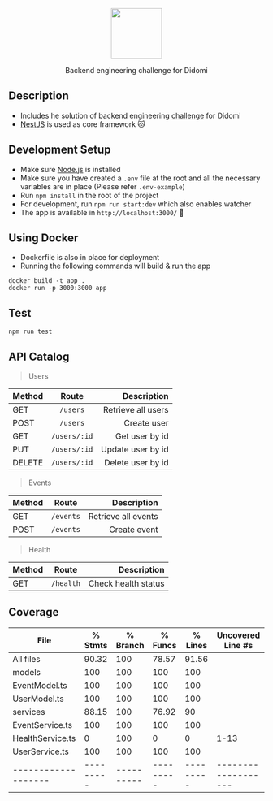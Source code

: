 <p align="center">
  <a href="https://didomi.io/" target="blank"><img src="https://avatars.githubusercontent.com/u/29689963?s=200&v=4" width="100"/></a>
</p>

<p align="center">Backend engineering challenge for Didomi</p>

## Description

- Includes he solution of backend engineering [challenge](https://github.com/didomi/challenges/tree/master/backend) for Didomi
- [NestJS](https://nestjs.com/) is used as core framework 🐱

## Development Setup

- Make sure [Node.js](https://nodejs.org/about/releases/) is installed
- Make sure you have created a `.env` file at the root and all the necessary variables are in place
(Please refer `.env-example`)
- Run `npm install` in the root of the project
- For development, run `npm run start:dev` which also enables watcher
- The app is available in `http://localhost:3000/` 🏃

## Using Docker

- Dockerfile is also in place for deployment
- Running the following commands will build & run the app
```
docker build -t app .
docker run -p 3000:3000 app
```
## Test

```
npm run test
```

## API Catalog

> Users

| Method | Route | Description |
| :--- | :---: | ---: |
| GET | `/users` | Retrieve all users |
| POST | `/users` | Create user |
| GET | `/users/:id` | Get user by id |
| PUT | `/users/:id` | Update user by id |
| DELETE | `/users/:id` | Delete user by id |

> Events

| Method | Route | Description |
| :--- | :---: | ---: |
| GET | `/events` | Retrieve all events |
| POST | `/events` | Create event |

> Health

| Method | Route | Description |
| :--- | :---: | ---: |
| GET | `/health` | Check health status |

## Coverage

File               | % Stmts | % Branch | % Funcs | % Lines | Uncovered Line #s 
-------------------|---------|----------|---------|---------|-------------------
All files          |   90.32 |      100 |   78.57 |   91.56 |                   
 models            |     100 |      100 |     100 |     100 |                   
  EventModel.ts    |     100 |      100 |     100 |     100 |                   
  UserModel.ts     |     100 |      100 |     100 |     100 |                   
 services          |   88.15 |      100 |   76.92 |      90 |                   
  EventService.ts  |     100 |      100 |     100 |     100 |                   
  HealthService.ts |       0 |      100 |       0 |       0 | 1-13              
  UserService.ts   |     100 |      100 |     100 |     100 |                   
-------------------|---------|----------|---------|---------|-------------------